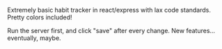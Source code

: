 Extremely basic habit tracker in react/express with lax code standards. Pretty colors included!

Run the server first, and click "save" after every change. New features... eventually, maybe.